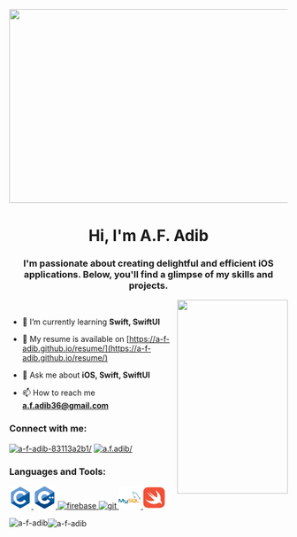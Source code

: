 
<img height="350" width= "1000" src="https://github.com/user-attachments/assets/8d4b51e4-edc2-44a6-acf7-1d0c8b817067">

<h1 align="center">Hi, I'm A.F. Adib</h1>
<h3 align="center">I'm passionate about creating delightful and efficient iOS applications. Below, you'll find a glimpse of my skills and projects.</h3>
<img align="right" height="350" width= "200" src="https://transform.nws.ai/https%3A//cdn.thenewsroom.io/platform/story_media/1288815108/swift_iphone.gif/w_1200,c_limit/">
<p align="left"> <a href="https://twitter.com/" target="blank"><img src="https://img.shields.io/twitter/follow/?logo=twitter&style=for-the-badge" alt="" /></a> </p>



- 🌱 I’m currently learning **Swift, SwiftUI**

- 📝 My resume is available on [https://a-f-adib.github.io/resume/](https://a-f-adib.github.io/resume/)

- 💬 Ask me about **iOS, Swift, SwiftUI**

- 📫 How to reach me **a.f.adib36@gmail.com**

<h3 align="left">Connect with me:</h3>
<p align="left">
<a href="https://linkedin.com/in/a-f-adib-83113a2b1/" target="blank"><img align="center" src="https://raw.githubusercontent.com/rahuldkjain/github-profile-readme-generator/master/src/images/icons/Social/linked-in-alt.svg" alt="a-f-adib-83113a2b1/" height="30" width="40" /></a>
<a href="https://instagram.com/a.f.adib/" target="blank"><img align="center" src="https://raw.githubusercontent.com/rahuldkjain/github-profile-readme-generator/master/src/images/icons/Social/instagram.svg" alt="a.f.adib/" height="30" width="40" /></a>
</p>

<h3 align="left">Languages and Tools:</h3>
<p align="left"> <a href="https://www.cprogramming.com/" target="_blank" rel="noreferrer"> <img src="https://raw.githubusercontent.com/devicons/devicon/master/icons/c/c-original.svg" alt="c" width="40" height="40"/> </a> <a href="https://www.w3schools.com/cpp/" target="_blank" rel="noreferrer"> <img src="https://raw.githubusercontent.com/devicons/devicon/master/icons/cplusplus/cplusplus-original.svg" alt="cplusplus" width="40" height="40"/> </a> <a href="https://firebase.google.com/" target="_blank" rel="noreferrer"> <img src="https://www.vectorlogo.zone/logos/firebase/firebase-icon.svg" alt="firebase" width="40" height="40"/> </a> <a href="https://git-scm.com/" target="_blank" rel="noreferrer"> <img src="https://www.vectorlogo.zone/logos/git-scm/git-scm-icon.svg" alt="git" width="40" height="40"/> </a> <a href="https://www.mysql.com/" target="_blank" rel="noreferrer"> <img src="https://raw.githubusercontent.com/devicons/devicon/master/icons/mysql/mysql-original-wordmark.svg" alt="mysql" width="40" height="40"/> </a> <a href="https://developer.apple.com/swift/" target="_blank" rel="noreferrer"> <img src="https://raw.githubusercontent.com/devicons/devicon/master/icons/swift/swift-original.svg" alt="swift" width="40" height="40"/> </a> </p>

<p><img align="left" src="https://github-readme-stats.vercel.app/api/top-langs?username=a-f-adib&show_icons=true&locale=en&layout=compact" alt="a-f-adib" /></p>


<p><img align="center" src="https://github-readme-streak-stats.herokuapp.com/?user=a-f-adib&" alt="a-f-adib" /></p>
